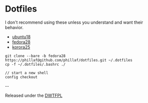 # Dotfiles

I don't recommend using these unless you understand and want their behavior.

- [ubuntu18](https://github.com/phillaf/dotfiles/tree/ubuntu18)  
- [fedora28](https://github.com/phillaf/dotfiles/tree/fedora28)  
- [korora25](https://github.com/phillaf/dotfiles/tree/korora25)

```
git clone --bare -b fedora28 https://phillaf@github.com/phillaf/dotfiles.git ~/.dotfiles
cp -f ~/.dotfiles/.bashrc ./

// start a new shell
config checkout
```

--  

Released under the [DWTFPL](https://en.wikipedia.org/wiki/WTFPL)  
